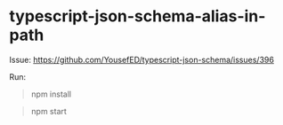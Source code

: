 # typescript-json-schema-alias-in-path
Issue: https://github.com/YousefED/typescript-json-schema/issues/396

Run:
>npm install

>npm start
